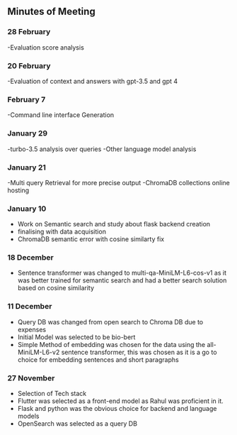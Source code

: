 ## Minutes of Meeting

### 28 February

-Evaluation score analysis 

### 20 February

-Evaluation of context and answers with gpt-3.5 and gpt 4

### February 7

-Command line interface Generation


### January 29

-turbo-3.5 analysis over queries
-Other language model analysis

### January 21

-Multi query Retrieval for more precise output
-ChromaDB collections online hosting 

### January 10

- Work on Semantic search and study about flask backend creation
- finalising with data acquisition
- ChromaDB semantic error with cosine similarty fix

### 18 December

- Sentence transformer was changed to multi-qa-MiniLM-L6-cos-v1 as it was better trained for semantic search and had a better search solution based on cosine similarity

### 11 December

- Query DB was changed from open search to Chroma DB due to expenses
- Initial Model was selected to be bio-bert
- Simple Method of embedding was chosen for the data using the all-MiniLM-L6-v2 sentence transformer, this was chosen as it is a go to choice for embedding sentences and short paragraphs

### 27 November

- Selection of Tech stack
- Flutter was selected as a front-end model as Rahul was proficient in it.
- Flask and python was the obvious choice for backend and language models
- OpenSearch was selected as a query DB


